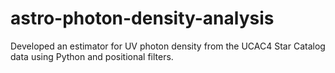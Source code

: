 # astro-photon-density-analysis
Developed an estimator for UV photon density from the UCAC4 Star Catalog data using Python and positional filters.
